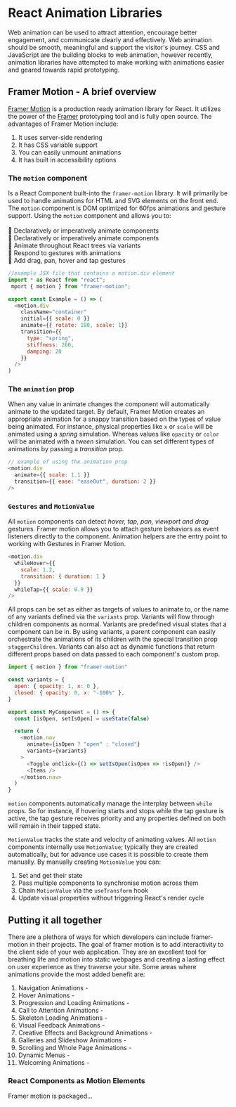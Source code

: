 [comment]: # (notes on react animation libraries and their importance in designing modern web applications)

# React Animation Libraries
Web animation can be used to attract attention, encourage better engagement, and communicate clearly and effectively. Web animation should be smooth, meaningful and support the visitor's journey. CSS and JavaScript are the building blocks to web animation, however recently, animation libraries have attempted to make working with animations easier and geared towards rapid prototyping.  

## Framer Motion - A brief overview 
[Framer Motion](https://www.framer.com/motion/) is a production ready animation library for React. It utilizes the power of the [Framer](https://www.framer.com/) prototyping tool and is fully open source. The advantages of Framer Motion include: 
1. It uses server-side rendering 
2. It has CSS variable support
3. You can easily unmount animations 
4. It has built in accessibility options

### The `motion` component 
Is a React Component built-into the `framer-motion` library. It will primarily be used to handle animations for HTML and SVG elements on the front end. The `motion` component is DOM optimized for 60fps animations and gesture support. Using the `motion` component and allows you to: 
<br /> 
<br /> 
📌 Declaratively or imperatively animate components <br />
📌 Declaratively or imperatively animate components <br />
📌 Animate throughout React trees via variants <br />
📌 Respond to gestures with animations <br />
📌 Add drag, pan, hover and tap gestures 

```javascript
//example JSX file that contains a motion.div element 
import * as React from "react";
 mport { motion } from "framer-motion";

export const Example = () => (
  <motion.div 
    className="container"
    initial={{ scale: 0 }}
    animate={{ rotate: 180, scale: 1}}
    transition={{
      type: "spring",
      stiffness: 260,
      damping: 20
    }}
  />
)
```

### The `animation` prop 
When any value in animate changes the component will automatically animate to the updated target. By default, Framer Motion creates an appropriate animation for a snappy transition based on the types of value being animated. For instance, physical properties like `x` or `scale` will be animated using a *spring* simulation. Whereas values like `opacity` or `color` will be animated with a *tween* simulation. You can set different types of animations by passing a *transition* prop. 

```javascript
// example of using the animation prop 
<motion.div 
  animate={{ scale: 1.1 }}
  transition={{ ease: "easeOut", duration: 2 }}
/>

```

### `Gestures` and `MotionValue` 
All `motion` components can detect *hover, tap, pan, viewport and drag* gestures. Framer motion allows you to attach gesture behaviors as event listeners directly to the component. Animation helpers are the entry point to working with Gestures in Framer Motion. 

```javascript 
<motion.div 
  whileHover={{
    scale: 1.2,
    transition: { duration: 1 }
  }}
  whileTap={{ scale: 0.9 }}
/>
```

All props can be set as either as targets of values to animate to, or the name of any variants defined via the `variants` prop. Variants will flow through children components as normal. Variants are predefined visual states that a component can be in. By using variants, a parent component can easily orchestrate the animations of its children with the special transition prop `staggerChildren`. Variants can also act as dynamic functions that return different props based on data passed to each component's custom prop. 

```javascript 
import { motion } from "framer-motion"

const variants = {
  open: { opacity: 1, x: 0 },
  closed: { opacity: 0, x: "-100%" },
}

export const MyComponent = () => {
  const [isOpen, setIsOpen] = useState(false)

  return (
    <motion.nav
      animate={isOpen ? "open" : "closed"}
      variants={variants}
    >
      <Toggle onClick={() => setIsOpen(isOpen => !isOpen)} />
      <Items />
    </motion.nav>
  )
}
```

`motion` components automatically manage the interplay between `while` props. So for instance, if hovering starts and stops while the tap gesture is active, the tap gesture receives priority and any properties defined on both will remain in their tapped state.

`MotionValue` tracks the state and velocity of animating values. All `motion` components internally use `MotionValue`; typically they are created automatically, but for advance use cases it is possible to create them manually. By manually creating `MotionValue` you can: 
1. Set and get their state 
2. Pass multiple components to synchronise motion across them 
3. Chain `MotionValue` via the `useTransform` hook 
4. Update visual properties without triggering React's render cycle

## Putting it all together
There are a plethora of ways for which developers can include framer-motion in their projects. The goal of framer motion is to add interactivity to the client side of your web application. They are an excellent tool for breathing life and motion into static webpages and creating a lasting effect on user experience as they traverse your site. Some areas where animations provide the most added benefit are: 
1. Navigation Animations -     
2. Hover Animations -
3. Progression and Loading Animations - 
4. Call to Attention Animations -
5. Skeleton Loading Animations -
6. Visual Feedback Animations - 
7. Creative Effects and Background Animations - 
8. Galleries and Slideshow Animations - 
9. Scrolling and Whole Page Animations -
10. Dynamic Menus - 
11. Welcoming Animations -

### React Components as Motion Elements 
Framer motion is packaged...
